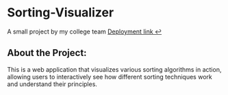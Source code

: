# Sorting-Visualizer
A small project by my college team
[Deployment link ↩](https://mr-rajnix.github.io/Sorting-Visualizer/)

## About the Project: 
This is a web application that visualizes various sorting algorithms in action, allowing users to interactively see how different sorting techniques work and understand their principles.
